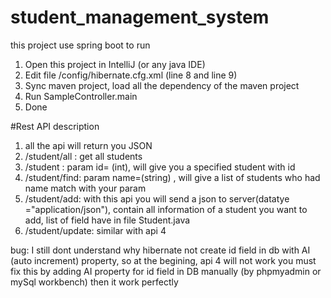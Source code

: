 # student_management_system
this project use spring boot 
to run
1. Open this project in IntelliJ (or any java IDE)
2. Edit file /config/hibernate.cfg.xml (line 8 and line 9)
3. Sync maven project, load all the dependency of the maven project
4. Run SampleController.main
5. Done




#Rest API description
1. all the api will return you JSON
2. /student/all : get all students
3. /student : param id= (int), will give you a specified student with id
4. /student/find: param name=(string) , will give a list of students who had name match with your param
5. /student/add: with this api you will send a json to server(datatye ="application/json"), contain all information of a student you want to add, list of field have in file Student.java
6. /student/update: similar with api 4

bug: I still dont understand why hibernate not create id field in db with AI (auto increment) property, so at the begining, api 4 will not work
you must fix this by adding AI property for id field in DB manually (by phpmyadmin or mySql workbench) then it work perfectly
